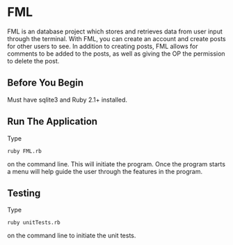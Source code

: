 # FML

FML is an database project which stores and retrieves data from user input through the terminal. With FML, you can create an account and create posts for other users to see. In addition to creating posts, FML allows for comments to be added to the posts, as well as giving the OP the permission to delete the post.


## Before You Begin
Must have sqlite3 and Ruby 2.1+ installed.

## Run The Application
Type
```
ruby FML.rb
```
on the command line. This will initiate the program. Once the program starts a menu will help guide the user through the features in the program.

## Testing
Type
```
ruby unitTests.rb
```
on the command line to initiate the unit tests.